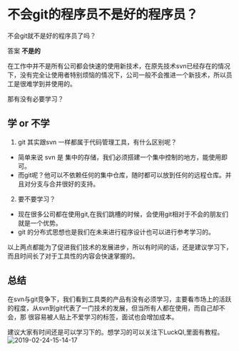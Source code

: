 # 不会git的程序员不是好的程序员？

不会git就不是好的程序员了吗？

答案 **不是的**

在工作中并不是所有公司都会快速的使用新技术，在原先技术svn已经存在的情况下，没有完全让使用者特别烦恼的情况下，公司一般不会推进一个新技术，所以员工是很难学到并使用的。

那有没有必要学习？

## 学 or 不学
1. git 其实跟svn 一样都属于代码管理工具，有什么区别呢？

  -  简单来说 svn 是 集中的存储，我们必须搭建一个集中控制的地方，能使用即可。
  -  而git呢？他可以不依赖任何的集中仓库，随时都可以放到任何的远程仓库。并且对分支与合并很好的支持。

2. 要不要学习？
  
  -  现在很多公司都在使用git,在我们跳槽的时候，会使用git相对于不会的朋友们就是一个优势。
  -  git 的分布式思想也是我们在未来进行程序设计也可以进行参考学习的。
  
  以上两点都能为了促进我们技术的发展进步，所以有时间的话，还是建议学习下，而且时间长了对于工具性的内容会快速掌握的。


## 总结

在svn与git竞争下，我们看到工具类的产品有没有必须学习，主要看市场上的活跃的程度，从svn到git代表了一门技术的发展，但当所有人都在使用，而自己却不会，那 很容易被人贴上不爱学习的标签，面试也会增加成本。

建议大家有时间还是可以学习下的。想学习的可以关注下LuckQI,里面有教程。
![2019-02-24-15-14-17](http://jikelearn.cn/2019-02-24-15-14-17.png)
